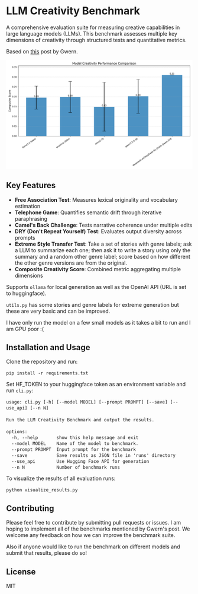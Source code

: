 # LLM Creativity Benchmark
A comprehensive evaluation suite for measuring creative capabilities in large language models (LLMs). This benchmark assesses multiple key dimensions of creativity through structured tests and quantitative metrics.

Based on [this](https://gwern.net/creative-benchmark) post by Gwern.

![results](model_comparison.png)

## Key Features
- **Free Association Test**: Measures lexical originality and vocabulary estimation
- **Telephone Game**: Quantifies semantic drift through iterative paraphrasing
- **Camel's Back Challenge**: Tests narrative coherence under multiple edits
- **DRY (Don't Repeat Yourself) Test**: Evaluates output diversity across prompts
- **Extreme Style Transfer Test**: Take a set of stories with genre labels; ask a LLM to summarize each one; then ask it to write a story using only the summary and a random other genre label; score based on how different the other genre versions are from the original. 
- **Composite Creativity Score**: Combined metric aggregating multiple dimensions

Supports `ollama` for local generation as well as the OpenAI API (URL is set to huggingface).

`utils.py` has some stories and genre labels for extreme generation but these are very basic and can be improved.

I have only run the model on a few small models as it takes a bit to run and I am GPU poor :(

## Installation and Usage

Clone the repository and run:

```
pip install -r requirements.txt
```

Set HF_TOKEN to your huggingface token as an environment variable and run `cli.py`:

```
usage: cli.py [-h] [--model MODEL] [--prompt PROMPT] [--save] [--use_api] [--n N]

Run the LLM Creativity Benchmark and output the results.

options:
  -h, --help       show this help message and exit
  --model MODEL    Name of the model to benchmark.
  --prompt PROMPT  Input prompt for the benchmark
  --save           Save results as JSON file in 'runs' directory
  --use_api        Use Hugging Face API for generation
  --n N            Number of benchmark runs
```

To visualize the results of all evaluation runs:

```
python visualize_results.py
```

## Contributing

Please feel free to contribute by submitting pull requests or issues. I am hoping to implement all of the benchmarks mentioned by Gwern's post. We welcome any feedback on how we can improve the benchmark suite.

Also if anyone would like to run the benchmark on different models and submit that results, please do so!

## License

MIT